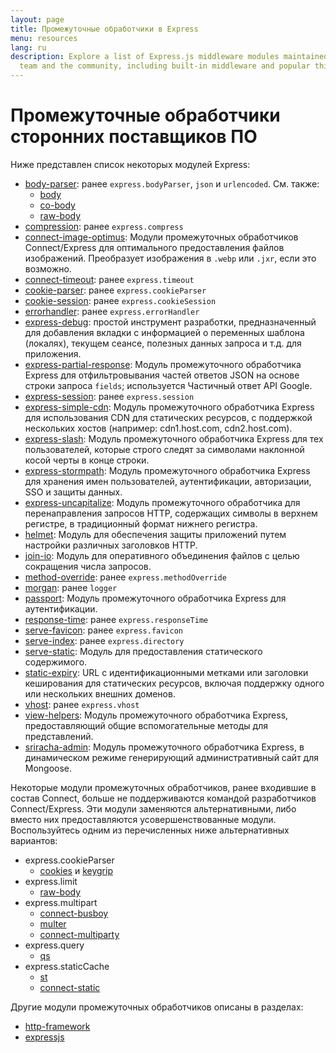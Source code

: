 ```yaml
---
layout: page
title: Промежуточные обработчики в Express
menu: resources
lang: ru
description: Explore a list of Express.js middleware modules maintained by the Express
  team and the community, including built-in middleware and popular third-party modules.
---
```


# Промежуточные обработчики сторонних поставщиков ПО

Ниже представлен список некоторых модулей Express:

  - [body-parser](https://github.com/expressjs/body-parser): ранее `express.bodyParser`, `json` и `urlencoded`.
  См. также:
    - [body](https://github.com/raynos/body)
    - [co-body](https://github.com/visionmedia/co-body)
    - [raw-body](https://github.com/stream-utils/raw-body)
  - [compression](https://github.com/expressjs/compression):  ранее `express.compress`
  - [connect-image-optimus](https://github.com/msemenistyi/connect-image-optimus): Модули промежуточных обработчиков Connect/Express для оптимального предоставления файлов изображений. Преобразует изображения в `.webp` или  `.jxr`, если это возможно.
  - [connect-timeout](https://github.com/expressjs/timeout): ранее `express.timeout`
  - [cookie-parser](https://github.com/expressjs/cookie-parser): ранее `express.cookieParser`
  - [cookie-session](https://github.com/expressjs/cookie-session): ранее `express.cookieSession`
  - [errorhandler](https://github.com/expressjs/errorhandler): ранее `express.errorHandler`
  - [express-debug](https://github.com/devoidfury/express-debug): простой инструмент разработки, предназначенный для добавления вкладки с информацией о переменных шаблона (локалях), текущем сеансе, полезных данных запроса и т.д. для приложения.
  - [express-partial-response](https://github.com/nemtsov/express-partial-response): Модуль промежуточного обработчика Express для отфильтровывания частей ответов JSON на основе строки запроса `fields`; используется Частичный ответ API Google.
  - [express-session](https://github.com/expressjs/session): ранее `express.session`
  - [express-simple-cdn](https://github.com/jamiesteven/express-simple-cdn): Модуль промежуточного обработчика Express для использования CDN для статических ресурсов, с поддержкой нескольких хостов (например: cdn1.host.com, cdn2.host.com).
  - [express-slash](https://github.com/ericf/express-slash): Модуль промежуточного обработчика Express для тех пользователей, которые строго следят за символами наклонной косой черты в конце строки.
  - [express-stormpath](https://github.com/stormpath/stormpath-express): Модуль промежуточного обработчика Express для хранения имен пользователей, аутентификации, авторизации, SSO и защиты данных.
  - [express-uncapitalize](https://github.com/jamiesteven/express-uncapitalize): Модуль промежуточного обработчика для перенаправления запросов HTTP, содержащих символы в верхнем регистре, в традиционный формат нижнего регистра.
  - [helmet](https://github.com/helmetjs/helmet): Модуль для обеспечения защиты приложений путем настройки различных заголовков HTTP.
  - [join-io](https://github.com/coderaiser/join-io "join-io"): Модуль для оперативного объединения файлов с целью сокращения числа запросов.
  - [method-override](https://github.com/expressjs/method-override): ранее `express.methodOverride`
  - [morgan](https://github.com/expressjs/morgan): ранее `logger`
  - [passport](https://github.com/jaredhanson/passport): Модуль промежуточного обработчика Express для аутентификации.
  - [response-time](https://github.com/expressjs/response-time): ранее `express.responseTime`
  - [serve-favicon](https://github.com/expressjs/serve-favicon): ранее `express.favicon`
  - [serve-index](https://github.com/expressjs/serve-index): ранее `express.directory`
  - [serve-static](https://github.com/expressjs/serve-static): Модуль для предоставления статического содержимого.
  - [static-expiry](https://github.com/paulwalker/connect-static-expiry): URL с идентификационными метками или заголовки кеширования для статических ресурсов, включая поддержку одного или нескольких внешних доменов.
  - [vhost](https://github.com/expressjs/vhost): ранее `express.vhost`
  - [view-helpers](https://github.com/madhums/node-view-helpers): Модуль промежуточного обработчика Express, предоставляющий общие вспомогательные методы для представлений.
  - [sriracha-admin](https://github.com/hdngr/siracha): Модуль промежуточного обработчика Express, в динамическом режиме генерирующий административный сайт для Mongoose.

Некоторые модули промежуточных обработчиков, ранее входившие в состав Connect, больше не поддерживаются командой разработчиков Connect/Express. Эти модули заменяются альтернативными, либо вместо них предоставляются усовершенствованные модули. Воспользуйтесь одним из перечисленных ниже альтернативных вариантов:

  - express.cookieParser
    - [cookies](https://github.com/jed/cookies) и [keygrip](https://github.com/jed/keygrip)
  - express.limit
    - [raw-body](https://github.com/stream-utils/raw-body)
  - express.multipart
    - [connect-busboy](https://github.com/mscdex/connect-busboy)
    - [multer](https://github.com/expressjs/multer)
    - [connect-multiparty](https://github.com/superjoe30/connect-multiparty)
  - express.query
    - [qs](https://github.com/visionmedia/node-querystring)
  - express.staticCache
    - [st](https://github.com/isaacs/st)
    - [connect-static](https://github.com/andrewrk/connect-static)

Другие модули промежуточных обработчиков описаны в разделах:

 - [http-framework](https://github.com/Raynos/http-framework/wiki/Modules)
 - [expressjs](https://github.com/expressjs)
